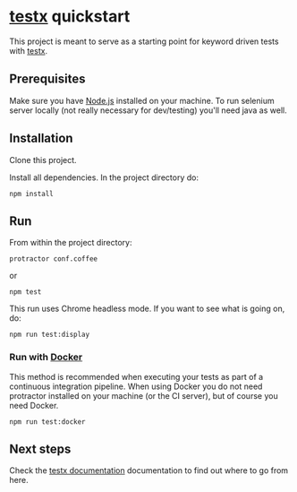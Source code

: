 [testx](http://testx.io/testx) quickstart
====================

This project is meant to serve as a starting point for keyword driven tests with [testx](http://testx.io/testx).

## Prerequisites

Make sure you have [Node.js](https://nodejs.org) installed on your machine. To run selenium server locally (not really necessary for dev/testing) you'll need java as well.

## Installation

Clone this project.

Install all dependencies. In the project directory do:

	npm install

## Run

From within the project directory:

	protractor conf.coffee

or

	npm test

This run uses Chrome headless mode. If you want to see what is going on, do:

	npm run test:display

### Run with [Docker](https://www.docker.com/)

This method is recommended when executing your tests as part of a continuous integration pipeline. When using Docker you do not need protractor installed on your machine (or the CI server), but of course you need Docker.

  	npm run test:docker

## Next steps

Check the [testx documentation](http://testx.io/testx) documentation to find out where to go from here.
